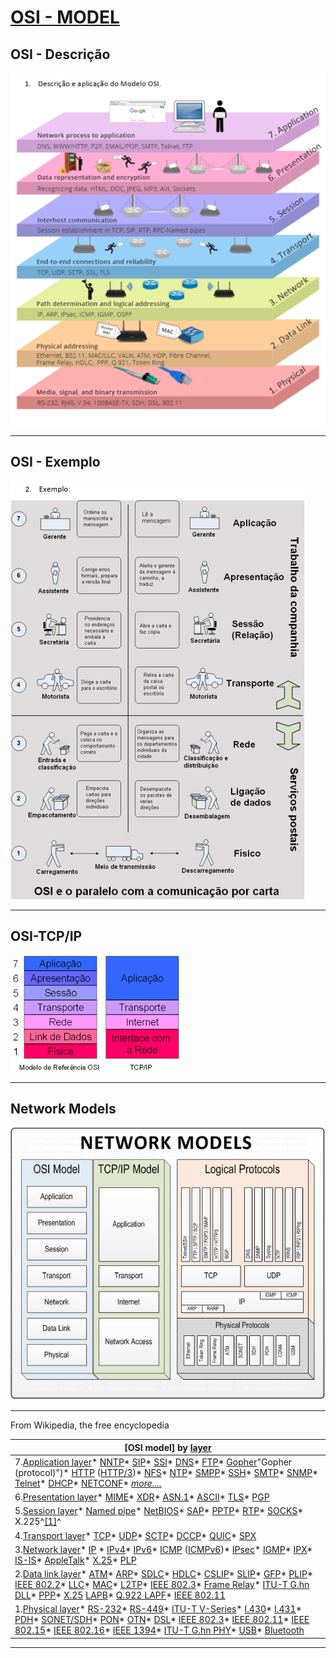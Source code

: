 # [OSI - MODEL](https://en.wikipedia.org/wiki/OSI_model)

## OSI - Descrição

![OSI-1](../CET/image/OSI/OSI-1.png)

---

## OSI - Exemplo

![OSI-2](../CET/image/OSI/OSI-2.png)

---

## OSI-TCP/IP

![OSI-TCP/IP](../CET/image/OSI/OSI_3-tcp-ip-camadas.png)

---

## Network Models

![Network Models](../CET/image/OSI/network_models.png)

---

From Wikipedia, the free encyclopedia

| [OSI model] by [layer](https://en.wikipedia.org/wiki/Abstraction_layer "Abstraction layer")                                                                                                                                                                                                                                                                                                                                                                                                                                                                                                                                                                                                                                                                                                                                                                                                                                                                                                                                                                                                                                                                                                                                                                                                                                                                                                                                                                                                                                                                                                                                                                                                                                                  |
| -------------------------------------------------------------------------------------------------------------------------------------------------------------------------------------------------------------------------------------------------------------------------------------------------------------------------------------------------------------------------------------------------------------------------------------------------------------------------------------------------------------------------------------------------------------------------------------------------------------------------------------------------------------------------------------------------------------------------------------------------------------------------------------------------------------------------------------------------------------------------------------------------------------------------------------------------------------------------------------------------------------------------------------------------------------------------------------------------------------------------------------------------------------------------------------------------------------------------------------------------------------------------------------------------------------------------------------------------------------------------------------------------------------------------------------------------------------------------------------------------------------------------------------------------------------------------------------------------------------------------------------------------------------------------------------------------------------------------------------- |
| 7.[Application layer](https://en.wikipedia.org/wiki/Application_layer "Application layer")* [NNTP](https://en.wikipedia.org/wiki/Network_News_Transfer_Protocol "Network News Transfer Protocol")* [SIP](https://en.wikipedia.org/wiki/Session_Initiation_Protocol "Session Initiation Protocol")* [SSI](https://en.wikipedia.org/wiki/Simple_Sensor_Interface_protocol "Simple Sensor Interface protocol")* [DNS](https://en.wikipedia.org/wiki/Domain_Name_System "Domain Name System")* [FTP](https://en.wikipedia.org/wiki/File_Transfer_Protocol "File Transfer Protocol")* [Gopher](https://en.wikipedia.org/wiki/Gopher_(protocol))"Gopher (protocol)")* [HTTP](https://en.wikipedia.org/wiki/Hypertext_Transfer_Protocol "Hypertext Transfer Protocol") ([HTTP/3](https://en.wikipedia.org/wiki/HTTP/3 "HTTP/3"))* [NFS](https://en.wikipedia.org/wiki/Network_File_System "Network File System")* [NTP](https://en.wikipedia.org/wiki/Network_Time_Protocol "Network Time Protocol")* [SMPP](https://en.wikipedia.org/wiki/Short_Message_Peer-to-Peer "Short Message Peer-to-Peer")* [SSH](https://en.wikipedia.org/wiki/Secure_Shell "Secure Shell")* [SMTP](https://en.wikipedia.org/wiki/Simple_Mail_Transfer_Protocol "Simple Mail Transfer Protocol")* [SNMP](https://en.wikipedia.org/wiki/Simple_Network_Management_Protocol "Simple Network Management Protocol")* [Telnet](https://en.wikipedia.org/wiki/Telnet "Telnet")* [DHCP](https://en.wikipedia.org/wiki/Dynamic_Host_Configuration_Protocol "Dynamic Host Configuration Protocol")* [NETCONF](https://en.wikipedia.org/wiki/NETCONF "NETCONF")* *[more....](https://en.wikipedia.org/wiki/Category:Application_layer_protocols "Category:Application layer protocols")*                                                                                                   |
| 6.[Presentation layer](https://en.wikipedia.org/wiki/Presentation_layer "Presentation layer")* [MIME](https://en.wikipedia.org/wiki/MIME "MIME")* [XDR](https://en.wikipedia.org/wiki/External_Data_Representation "External Data Representation")* [ASN.1](https://en.wikipedia.org/wiki/ASN.1 "ASN.1")* [ASCII](https://en.wikipedia.org/wiki/ASCII "ASCII")* [TLS](https://en.wikipedia.org/wiki/Transport_Layer_Security "Transport Layer Security")* [PGP](https://en.wikipedia.org/wiki/Pretty_Good_Privacy "Pretty Good Privacy")                                                                                                                                                                                                                                                                                                                                                                                                                                                                                                                                                                                                                                                                                                                                                                                                                                                                                                                                                                                                                                                                                                                                                                                                                                         |
| 5.[Session layer](https://en.wikipedia.org/wiki/Session_layer "Session layer")* [Named pipe](https://en.wikipedia.org/wiki/Named_pipe "Named pipe")* [NetBIOS](https://en.wikipedia.org/wiki/NetBIOS "NetBIOS")* [SAP](https://en.wikipedia.org/wiki/Session_Announcement_Protocol "Session Announcement Protocol")* [PPTP](https://en.wikipedia.org/wiki/Point-to-Point_Tunneling_Protocol "Point-to-Point Tunneling Protocol")* [RTP](https://en.wikipedia.org/wiki/Real-time_Transport_Protocol "Real-time Transport Protocol")* [SOCKS](https://en.wikipedia.org/wiki/SOCKS "SOCKS")* X.225^[[1]](https://en.wikipedia.org/wiki/OSI_model#cite_note-1)^                                                                                                                                                                                                                                                                                                                                                                                                                                                                                                                                                                                                                                                                                                                                                                                                                                                                                                                                                                                                                                                                                                                         |
| 4.[Transport layer](https://en.wikipedia.org/wiki/Transport_layer "Transport layer")* [TCP](https://en.wikipedia.org/wiki/Transmission_Control_Protocol "Transmission Control Protocol")* [UDP](https://en.wikipedia.org/wiki/User_Datagram_Protocol "User Datagram Protocol")* [SCTP](https://en.wikipedia.org/wiki/Stream_Control_Transmission_Protocol "Stream Control Transmission Protocol")* [DCCP](https://en.wikipedia.org/wiki/Datagram_Congestion_Control_Protocol "Datagram Congestion Control Protocol")* [QUIC](https://en.wikipedia.org/wiki/QUIC "QUIC")* [SPX](https://en.wikipedia.org/wiki/IPX/SPX "IPX/SPX")                                                                                                                                                                                                                                                                                                                                                                                                                                                                                                                                                                                                                                                                                                                                                                                                                                                                                                                                                                                                                                                                                                                                                  |
| 3.[Network layer](https://en.wikipedia.org/wiki/Network_layer "Network layer")* [IP](https://en.wikipedia.org/wiki/Internet_Protocol "Internet Protocol") * [IPv4](https://en.wikipedia.org/wiki/IPv4 "IPv4")* [IPv6](https://en.wikipedia.org/wiki/IPv6 "IPv6")* [ICMP](https://en.wikipedia.org/wiki/Internet_Control_Message_Protocol "Internet Control Message Protocol") ([ICMPv6](https://en.wikipedia.org/wiki/ICMPv6 "ICMPv6"))* [IPsec](https://en.wikipedia.org/wiki/IPsec "IPsec")* [IGMP](https://en.wikipedia.org/wiki/Internet_Group_Management_Protocol "Internet Group Management Protocol")* [IPX](https://en.wikipedia.org/wiki/Internetwork_Packet_Exchange "Internetwork Packet Exchange")* [IS-IS](https://en.wikipedia.org/wiki/IS-IS "IS-IS")* [AppleTalk](https://en.wikipedia.org/wiki/AppleTalk "AppleTalk")* [X.25](https://en.wikipedia.org/wiki/X.25 "X.25")* [PLP](https://en.wikipedia.org/wiki/Packet_Layer_Protocol "Packet Layer Protocol")                                                                                                                                                                                                                                                                                                                                                                                                                                                                                                                                                                                                                                                                                                                                                                                                                                        |
| 2.[Data link layer](https://en.wikipedia.org/wiki/Data_link_layer "Data link layer")* [ATM](https://en.wikipedia.org/wiki/Asynchronous_Transfer_Mode "Asynchronous Transfer Mode")* [ARP](https://en.wikipedia.org/wiki/Address_Resolution_Protocol "Address Resolution Protocol")* [SDLC](https://en.wikipedia.org/wiki/Synchronous_Data_Link_Control "Synchronous Data Link Control")* [HDLC](https://en.wikipedia.org/wiki/High-Level_Data_Link_Control "High-Level Data Link Control")* [CSLIP](https://en.wikipedia.org/wiki/Serial_Line_Internet_Protocol#CSLIP "Serial Line Internet Protocol")* [SLIP](https://en.wikipedia.org/wiki/Serial_Line_Internet_Protocol "Serial Line Internet Protocol")* [GFP](https://en.wikipedia.org/wiki/Generic_Framing_Procedure "Generic Framing Procedure")* [PLIP](https://en.wikipedia.org/wiki/Parallel_Line_Internet_Protocol "Parallel Line Internet Protocol")* [IEEE 802.2](https://en.wikipedia.org/wiki/IEEE_802.2 "IEEE 802.2")* [LLC](https://en.wikipedia.org/wiki/Logical_link_control "Logical link control")* [MAC](https://en.wikipedia.org/wiki/Medium_access_control "Medium access control")* [L2TP](https://en.wikipedia.org/wiki/Layer_2_Tunneling_Protocol "Layer 2 Tunneling Protocol")* [IEEE 802.3](https://en.wikipedia.org/wiki/IEEE_802.3 "IEEE 802.3")* [Frame Relay](https://en.wikipedia.org/wiki/Frame_Relay "Frame Relay")* [ITU-T G.hn DLL](https://en.wikipedia.org/wiki/G.hn "G.hn")* [PPP](https://en.wikipedia.org/wiki/Point-to-Point_Protocol "Point-to-Point Protocol")* [X.25](https://en.wikipedia.org/wiki/X.25 "X.25") [LAPB](https://en.wikipedia.org/wiki/LAPB "LAPB")* [Q.922 LAPF](https://en.wikipedia.org/wiki/Link_Access_Procedure_for_Frame_Relay "Link Access Procedure for Frame Relay")* [IEEE 802.11](https://en.wikipedia.org/wiki/IEEE_802.11 "IEEE 802.11") |
| 1.[Physical layer](https://en.wikipedia.org/wiki/Physical_layer "Physical layer")* [RS-232](https://en.wikipedia.org/wiki/RS-232 "RS-232")* [RS-449](https://en.wikipedia.org/wiki/RS-449 "RS-449")* [ITU-T V-Series](https://en.wikipedia.org/wiki/List_of_ITU-T_V-series_recommendations "List of ITU-T V-series recommendations")* [I.430](https://en.wikipedia.org/wiki/I.430 "I.430")* [I.431](https://en.wikipedia.org/wiki/I.431 "I.431")* [PDH](https://en.wikipedia.org/wiki/Plesiochronous_digital_hierarchy "Plesiochronous digital hierarchy")* [SONET/SDH](https://en.wikipedia.org/wiki/Synchronous_optical_networking "Synchronous optical networking")* [PON](https://en.wikipedia.org/wiki/Passive_optical_network "Passive optical network")* [OTN](https://en.wikipedia.org/wiki/Optical_Transport_Network "Optical Transport Network")* [DSL](https://en.wikipedia.org/wiki/Digital_subscriber_line "Digital subscriber line")* [IEEE 802.3](https://en.wikipedia.org/wiki/IEEE_802.3 "IEEE 802.3")* [IEEE 802.11](https://en.wikipedia.org/wiki/IEEE_802.11 "IEEE 802.11")* [IEEE 802.15](https://en.wikipedia.org/wiki/IEEE_802.15 "IEEE 802.15")* [IEEE 802.16](https://en.wikipedia.org/wiki/IEEE_802.16 "IEEE 802.16")* [IEEE 1394](https://en.wikipedia.org/wiki/IEEE_1394 "IEEE 1394")* [ITU-T G.hn PHY](https://en.wikipedia.org/wiki/G.hn "G.hn")* [USB](https://en.wikipedia.org/wiki/USB "USB")* [Bluetooth](https://en.wikipedia.org/wiki/Bluetooth "Bluetooth")                                                                                                                                                                                                                                                                                                                                                         |

---
